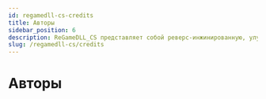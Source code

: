 ```yaml
---
id: regamedll-cs-credits
title: Авторы
sidebar_position: 6
description: ReGameDLL_CS представляет собой реверс-инжинированную, улучшенную версию GameDLL для Counter-Strike, включающую расширенный функционал, оптимизации и новые возможности API.
slug: /regamedll-cs/credits
---
```


<head>
  <title>ReGameDLL_CS: Авторы | ReHLDS</title>
</head>

# Авторы
